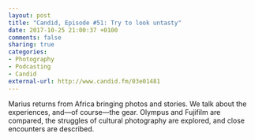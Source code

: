 ```yaml
---
layout: post
title: "Candid, Episode #51: Try to look untasty"
date: 2017-10-25 21:00:37 +0100
comments: false
sharing: true
categories: 
- Photography
- Podcasting
- Candid
external-url: http://www.candid.fm/03e01481
---
```


Marius returns from Africa bringing photos and stories. We talk about the experiences, and—of course—the gear. Olympus and Fujifilm are compared, the struggles of cultural photography are explored, and close encounters are described.